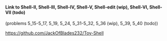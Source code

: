 #### Link to Shell-II, Shell-III, Shell-IV, Shell-V, Shell-edit (wip), Shell-VI, Shell-VII (todo) 
(problems 5_15-5_17, 5_19, 5_24, 5_31-5_32, 5_36 (wip), 5_39, 5_40 (todo))

https://github.com/JackOfBlades232/Toy-Shell
